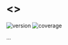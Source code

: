 # <<packagename>>
![version](https://img.shields.io/badge/dynamic/json?url=https%3A%2F%2Fraw.githubusercontent.com%2Finstructure%2Finstructure.ai%2Frefs%2Fheads%2Fmain%2F<<pkgtype>>%2F<<cliname>>%2Fpackage.json&query=%24.version&label=version&labelColor=%230e1721&color=%234279B6) ![coverage](https://img.shields.io/badge/dynamic/yaml?url=https%3A%2F%2Fraw.githubusercontent.com%2Finstructure%2Finstructure.ai%2Frefs%2Fheads%2Fmain%2F%3C%3Cpkgtype%3E%3E%2F%3C%3Ccliname%3E%3E%2Fcoverage%2Fcoverage.yml&query=coverage.totals.total&logo=vitest&label=coverage&labelColor=%230E1721&color=%234279B6)

...